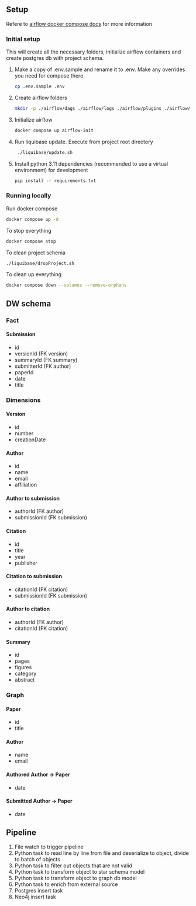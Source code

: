 ## Setup

Refere to [airflow docker compose docs](https://airflow.apache.org/docs/apache-airflow/stable/howto/docker-compose/index.html) for more information

### Initial setup

This will create all the necessary folders, initialize airflow containers and create postgres db with project schema.

1. Make a copy of .env.sample and rename it to .env. Make any overrides you need for compose there

    ```bash
    cp .env.sample .env
    ```

2. Create airflow folders

    ```bash
    mkdir -p ./airflow/dags ./airflow/logs ./airflow/plugins ./airflow/config ./airflow/data
    ```

3. Initialize airflow

    ```bash
    docker compose up airflow-init
    ```
4. Run liquibase update. Execute from project root directory

    ```bash
     ./liquibase/update.sh
    ```

5. Install python 3.11 dependencies (recommended to use a virtual environment) for development

    ```bash
    pip install -r requirements.txt
    ```

### Running locally

Run docker compose

```bash
docker compose up -d
```

To stop everything

```bash
docker compose stop
```

To clean project schema

```bash
./liquibase/dropProject.sh
```

To clean up everything

```bash
docker compose down --volumes --remove-orphans
```

## DW schema

### Fact

#### Submission
* id
* versionId (FK version)
* summaryId (FK summary)
* submitterId (FK author)
* paperId
* date
* title

### Dimensions

#### Version
* id
* number
* creationDate

#### Author
* id
* name
* email
* affiliation

#### Author to submission
* authorId (FK author)
* submissionId (FK submission)

#### Citation
* id
* title
* year
* publisher

#### Citation to submission
* citationId (FK citation)
* submissionId (FK submission)

#### Author to citation
* authorId (FK author)
* citationId (FK citation)

#### Summary
* id
* pages
* figures
* category
* abstract


### Graph

#### Paper
* id
* title

#### Author
* name
* email

#### Authored Author -> Paper 
* date

#### Submitted Author -> Paper
* date

## Pipeline

1. File watch to trigger pipeline
2. Python task to read line by line from file and deserialize to object, divide to batch of objects
3. Python task to filter out objects that are not valid
4. Python task to transform object to star schema model
5. Python task to transform object to graph db model
6. Python task to enrich from external source
7. Postgres insert task
8. Neo4j insert task
